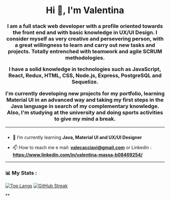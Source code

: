 

<div>
    <h1 align="center">Hi 👋, I'm Valentina</h1>
    <h3 align="center"> I am a full stack web developer with a profile oriented towards the front end and with basic knowledge in UX/UI Design. I consider myself as very creative and persevering person, with a great willingness to learn and carry out new tasks and projects. Totally entrenched with teamwork and agile SCRUM methodologies.

I have a solid knowledge in technologies such as JavaScript, React, Redux, HTML, CSS, Node.js, Express, PostgreSQL and Sequelize. 

I'm currently developing new projects for my portfolio, learning Material UI in an advanced way and taking my first steps in the Java language in search of my complementary knowledge.
Also, I'm studying at the university and doing sports activities to give my mind a break.</h3>
</div>




---

### 

- 📝 I’m currently learning **Java, Material UI and UX/UI Designer**

- 📫 How to reach me e mail: **valecacciavi@gmail.com** or Linkedin : **https://www.linkedin.com/in/valentina-massa-b08469254/**






---

### 📊 My Stats :

[![Top Langs](https://github-readme-stats.vercel.app/api/top-langs/?username=massavalentina&theme=tokyonight)](https://github.com/anuraghazra/github-readme-stats)    [![GitHub Streak](http://github-readme-streak-stats.herokuapp.com?user=massavalentina&theme=onedark)](https://git.io/streak-stats)






**





